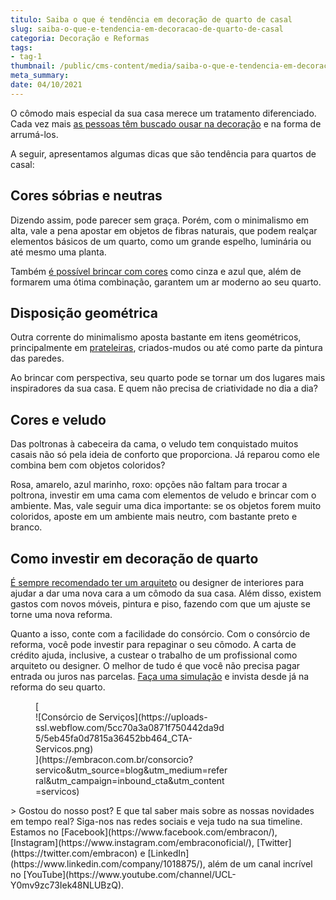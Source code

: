 ```yaml
---
titulo: Saiba o que é tendência em decoração de quarto de casal
slug: saiba-o-que-e-tendencia-em-decoracao-de-quarto-de-casal
categoria: Decoração e Reformas
tags:
- tag-1
thumbnail: /public/cms-content/media/saiba-o-que-e-tendencia-em-decoracao-de-quarto-de-casal.jpg
meta_summary: 
date: 04/10/2021
---
```

O cômodo mais especial da sua casa merece um tratamento diferenciado. Cada vez mais [as pessoas têm buscado ousar na decoração](https://www.embracon.com.br/blog/estilos-de-decoracao-conheca-os-principais-e-identifique-o-seu) e na forma de arrumá-los.

A seguir, apresentamos algumas dicas que são tendência para quartos de casal:

Cores sóbrias e neutras
-----------------------

Dizendo assim, pode parecer sem graça. Porém, com o minimalismo em alta, vale a pena apostar em objetos de fibras naturais, que podem realçar elementos básicos de um quarto, como um grande espelho, luminária ou até mesmo uma planta.

Também [é possível brincar com cores](https://www.embracon.com.br/blog/como-escolher-as-cores-de-tintas-para-os-ambientes-da-casa) como cinza e azul que, além de formarem uma ótima combinação, garantem um ar moderno ao seu quarto.

Disposição geométrica
---------------------

Outra corrente do minimalismo aposta bastante em itens geométricos, principalmente em [prateleiras](https://www.embracon.com.br/blog/como-usar-prateleiras-na-decoracao-da-casa), criados-mudos ou até como parte da pintura das paredes.

Ao brincar com perspectiva, seu quarto pode se tornar um dos lugares mais inspiradores da sua casa. E quem não precisa de criatividade no dia a dia?

Cores e veludo
--------------

Das poltronas à cabeceira da cama, o veludo tem conquistado muitos casais não só pela ideia de conforto que proporciona. Já reparou como ele combina bem com objetos coloridos?

Rosa, amarelo, azul marinho, roxo: opções não faltam para trocar a poltrona, investir em uma cama com elementos de veludo e brincar com o ambiente. Mas, vale seguir uma dica importante: se os objetos forem muito coloridos, aposte em um ambiente mais neutro, com bastante preto e branco.

Como investir em decoração de quarto
------------------------------------

[É sempre recomendado ter um arquiteto](https://www.embracon.com.br/blog/como-contratar-um-arquiteto-para-a-sua-reforma) ou designer de interiores para ajudar a dar uma nova cara a um cômodo da sua casa. Além disso, existem gastos com novos móveis, pintura e piso, fazendo com que um ajuste se torne uma nova reforma.

Quanto a isso, conte com a facilidade do consórcio. Com o consórcio de reforma, você pode investir para repaginar o seu cômodo. A carta de crédito ajuda, inclusive, a custear o trabalho de um profissional como arquiteto ou designer. O melhor de tudo é que você não precisa pagar entrada ou juros nas parcelas. [Faça uma simulação](https://www.embracon.com.br/consorcio-servicos) e invista desde já na reforma do seu quarto.

<figure class="w-richtext-figure-type-image w-richtext-align-center" style="max-width:310px">[<div>![Consórcio de Serviços](https://uploads-ssl.webflow.com/5cc70a3a0871f750442da9d5/5eb45fa0d7815a36452bb464_CTA-Servicos.png)</div>](https://embracon.com.br/consorcio?servico&utm_source=blog&utm_medium=referral&utm_campaign=inbound_cta&utm_content=servicos)</figure>> Gostou do nosso post? E que tal saber mais sobre as nossas novidades em tempo real? Siga-nos nas redes sociais e veja tudo na sua timeline. Estamos no [Facebook](https://www.facebook.com/embracon/), [Instagram](https://www.instagram.com/embraconoficial/), [Twitter](https://twitter.com/embracon) e [LinkedIn](https://www.linkedin.com/company/1018875/), além de um canal incrível no [YouTube](https://www.youtube.com/channel/UCL-Y0mv9zc73Iek48NLUBzQ).
